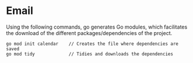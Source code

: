 # Email

Using the following commands, go generates Go modules, which facilitates the download of the different packages/dependencies of the project.

```
go mod init calendar    // Creates the file where dependencies are saved
go mod tidy             // Tidies and downloads the dependencies
```
